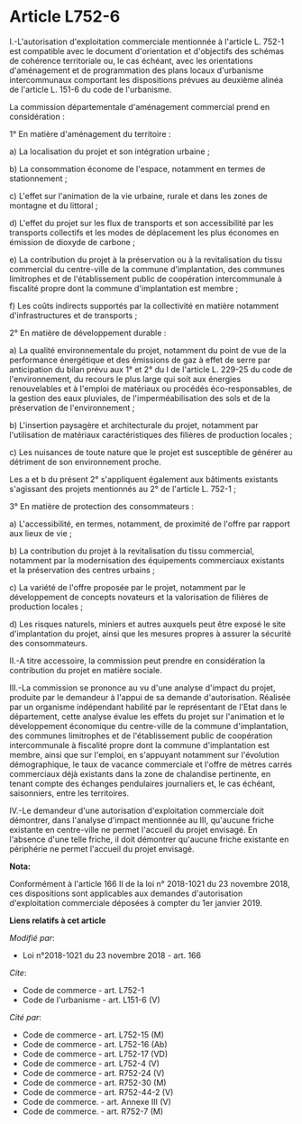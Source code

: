 # Article L752-6

I.-L'autorisation d'exploitation commerciale mentionnée à l'article L. 752-1 est compatible avec le document d'orientation et
d'objectifs des schémas de cohérence territoriale ou, le cas échéant, avec les orientations d'aménagement et de programmation
des plans locaux d'urbanisme intercommunaux comportant les dispositions prévues au deuxième alinéa de l'article L. 151-6 du
code de l'urbanisme.

La commission départementale d'aménagement commercial prend en considération :

1° En matière d'aménagement du territoire :

a) La localisation du projet et son intégration urbaine ;

b) La consommation économe de l'espace, notamment en termes de stationnement ;

c) L'effet sur l'animation de la vie urbaine, rurale et dans les zones de montagne et du littoral ;

d) L'effet du projet sur les flux de transports et son accessibilité par les transports collectifs et les modes de
déplacement les plus économes en émission de dioxyde de carbone ;

e) La contribution du projet à la préservation ou à la revitalisation du tissu commercial du centre-ville de la commune
d'implantation, des communes limitrophes et de l'établissement public de coopération intercommunale à fiscalité propre dont
la commune d'implantation est membre ;

f) Les coûts indirects supportés par la collectivité en matière notamment d'infrastructures et de transports ;

2° En matière de développement durable :

a) La qualité environnementale du projet, notamment du point de vue de la performance énergétique et des émissions de gaz à
effet de serre par anticipation du bilan prévu aux 1° et 2° du I de l'article L. 229-25 du code de l'environnement, du
recours le plus large qui soit aux énergies renouvelables et à l'emploi de matériaux ou procédés éco-responsables, de la
gestion des eaux pluviales, de l'imperméabilisation des sols et de la préservation de l'environnement ;

b) L'insertion paysagère et architecturale du projet, notamment par l'utilisation de matériaux caractéristiques des filières
de production locales ;

c) Les nuisances de toute nature que le projet est susceptible de générer au détriment de son environnement proche.

Les a et b du présent 2° s'appliquent également aux bâtiments existants s'agissant des projets mentionnés au 2° de l'article
L. 752-1 ;

3° En matière de protection des consommateurs :

a) L'accessibilité, en termes, notamment, de proximité de l'offre par rapport aux lieux de vie ;

b) La contribution du projet à la revitalisation du tissu commercial, notamment par la modernisation des équipements
commerciaux existants et la préservation des centres urbains ;

c) La variété de l'offre proposée par le projet, notamment par le développement de concepts novateurs et la valorisation de
filières de production locales ;

d) Les risques naturels, miniers et autres auxquels peut être exposé le site d'implantation du projet, ainsi que les mesures
propres à assurer la sécurité des consommateurs.

II.-A titre accessoire, la commission peut prendre en considération la contribution du projet en matière sociale.

III.-La commission se prononce au vu d'une analyse d'impact du projet, produite par le demandeur à l'appui de sa demande
d'autorisation. Réalisée par un organisme indépendant habilité par le représentant de l'Etat dans le département, cette
analyse évalue les effets du projet sur l'animation et le développement économique du centre-ville de la commune
d'implantation, des communes limitrophes et de l'établissement public de coopération intercommunale à fiscalité propre dont
la commune d'implantation est membre, ainsi que sur l'emploi, en s'appuyant notamment sur l'évolution démographique, le taux
de vacance commerciale et l'offre de mètres carrés commerciaux déjà existants dans la zone de chalandise pertinente, en
tenant compte des échanges pendulaires journaliers et, le cas échéant, saisonniers, entre les territoires.

IV.-Le demandeur d'une autorisation d'exploitation commerciale doit démontrer, dans l'analyse d'impact mentionnée au III,
qu'aucune friche existante en centre-ville ne permet l'accueil du projet envisagé. En l'absence d'une telle friche, il doit
démontrer qu'aucune friche existante en périphérie ne permet l'accueil du projet envisagé.

**Nota:**

Conformément à l'article 166 II de la loi n° 2018-1021 du 23 novembre 2018, ces dispositions sont applicables aux demandes
d'autorisation d'exploitation commerciale déposées à compter du 1er janvier 2019.

**Liens relatifs à cet article**

_Modifié par_:

  - Loi n°2018-1021 du 23 novembre 2018 - art. 166

_Cite_:

  - Code de commerce - art. L752-1
  - Code de l'urbanisme - art. L151-6 (V)

_Cité par_:

  - Code de commerce - art. L752-15 (M)
  - Code de commerce - art. L752-16 (Ab)
  - Code de commerce - art. L752-17 (VD)
  - Code de commerce - art. L752-4 (V)
  - Code de commerce - art. R752-24 (V)
  - Code de commerce - art. R752-30 (M)
  - Code de commerce - art. R752-44-2 (V)
  - Code de commerce. - art. Annexe III (V)
  - Code de commerce. - art. R752-7 (M)
